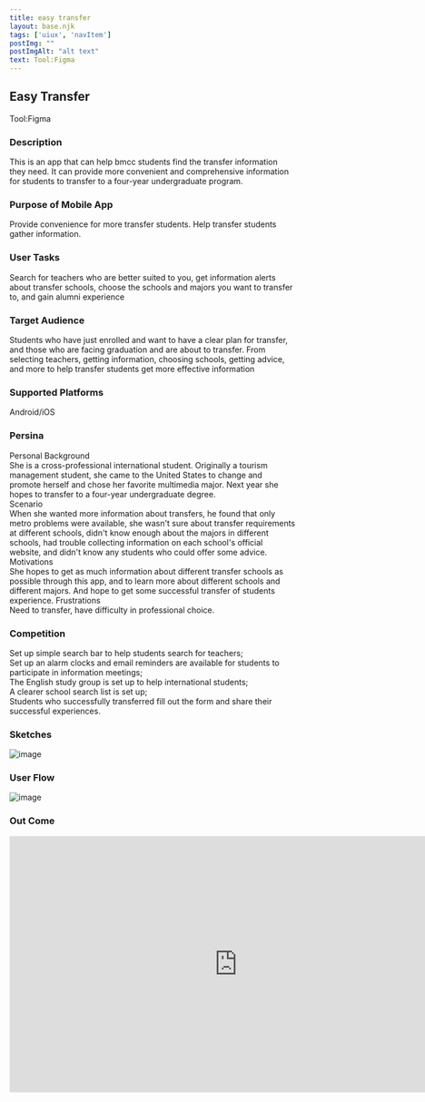 ```yaml
---
title: easy transfer
layout: base.njk
tags: ['uiux', 'navItem']
postImg: ""
postImgAlt: "alt text"
text: Tool:Figma 
---
```

<main>
  <div class="detailpage">   
 <div class="description"> 
    <h2 class="dptitle">Easy Transfer</h2>  
   <p class="dpword">Tool:Figma</p>
  <h3 class="projectdetail">Description</h3>
   <p class="dpword"> This is an app that can help bmcc students find the transfer information they need. It can provide more convenient and comprehensive information for students to transfer to a four-year undergraduate program.</p>
   <h3 class="projectdetail">Purpose of Mobile App  </h3>
   <p class="dpword">Provide convenience for more transfer students. Help transfer students gather information.</p>
   <h3 class="projectdetail">User Tasks</h3>
   <p class="dpword">Search for teachers who are better suited to you, get information alerts about transfer schools, choose the schools and majors you want to transfer to, and gain alumni experience</p>
   <h3 class="projectdetail">Target Audience </h3>
   <p class="dpword">Students who have just enrolled and want to have a clear plan for transfer, and those who are facing graduation and are about to transfer.
From selecting teachers, getting information, choosing schools, getting advice, and more to help transfer students get more effective information
</p>
   <h3 class="projectdetail">Supported Platforms</h3>
   <p class="dpword">Android/iOS</p>
   <h3 class="projectdetail">Persina</h3>
    <p class="dpword">
   Personal Background<br>
She is a cross-professional international student. Originally a tourism management student, she came to the United States to change and promote herself and chose her favorite multimedia major. Next year she hopes to transfer to a four-year undergraduate degree.<br>
Scenario<br>
When she wanted more information about transfers, he found that only metro problems were available, she wasn't sure about transfer requirements at different schools, didn't know enough about the majors in different schools, had trouble collecting information on each school's official website, and didn't know any students who could offer some advice.
Motivations<br>
She hopes to get as much information about different transfer schools as possible through this app, and to learn more about different schools and different majors. And hope to get some successful transfer of students experience.
Frustrations<br>
Need to transfer, have difficulty in professional choice.
</p>
   <h3 class="projectdetail">Competition</h3>
   <p class="dpword">Set up simple search bar to help students search for teachers;<br>
 Set up an alarm clocks and email reminders are available for students to participate in information meetings; <br>
The English study group is set up to help international students; <br>
A clearer school search list is set up; <br>
Students who successfully transferred fill out the form and share their successful experiences.
</p>

 
<h3 class="projectdetail">Sketches</h3>
<div class="dpimages-width"> 
 <img src="/images/transfersketches.png"  class="dp" alt="image" >
 </div>
<h3 class="projectdetail">User Flow</h3>
  <div class="dpimages-width"> 
<img src="/images/transferuserflow.png"  class="dp" alt="image">
</div>
<h3 class="projectdetail">Out Come</h3>
<div class="iframecontainer"> 
 <iframe class="responsive-iframe" style="border: 1px solid rgba(0, 0, 0, 0.1);" width="800" height="450" src="https://www.figma.com/embed?embed_host=share&url=https%3A%2F%2Fwww.figma.com%2Ffile%2FxDHk0uXHv23dagtwLTfo2A%2Ffinal-xueyingliu%3Fnode-id%3D0%253A1" allowfullscreen></iframe>
</div>
  </main>